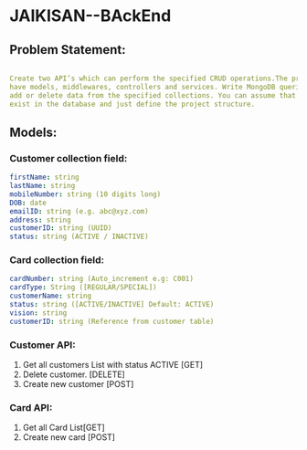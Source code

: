 # JAIKISAN--BAckEnd


## Problem Statement:

```yaml

Create two API’s which can perform the specified CRUD operations.The project structure should
have models, middlewares, controllers and services. Write MongoDB queries to fetch, update,
add or delete data from the specified collections. You can assume that the collections already
exist in the database and just define the project structure.

```

## Models:

### Customer collection field:
```yaml
firstName: string
lastName: string
mobileNumber: string (10 digits long)
DOB: date
emailID: string (e.g. abc@xyz.com)
address: string
customerID: string (UUID)
status: string (ACTIVE / INACTIVE)
```

### Card collection field:
```yaml
cardNumber: string (Auto_increment e.g: C001)
cardType: String ([REGULAR/SPECIAL])
customerName: string
status: string ([ACTIVE/INACTIVE] Default: ACTIVE)
vision: string
customerID: string (Reference from customer table)
```


### Customer API:
1. Get all customers List with status ACTIVE [GET]
2. Delete customer. [DELETE]
3. Create new customer [POST]

### Card API:
1. Get all Card List[GET]
2. Create new card [POST]
